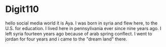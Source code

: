 # Digit110
hello social media world it is Aya. I was born in syria and flew here, to the U.S. for education. I lived here in pennsylivania ever since nine years ago. I left syria fourteen years ago because of arab spring conflect. I went to jordan for four years and i came to the "dream land" there. 